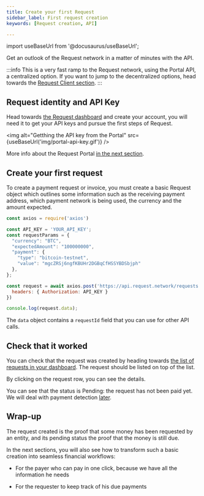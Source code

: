```yaml
---
title: Create your first Request
sidebar_label: First request creation
keywords: [Request creation, API]

---
```


import useBaseUrl from '@docusaurus/useBaseUrl';

Get an outlook of the Request network in a matter of minutes with the API.

:::info
This is a very fast ramp to the Request network, using the Portal API, a centralized option.
If you want to jump to the decentralized options, head towards the [Request Client section](./5-request-client/0-intro).
:::

## Request identity and API Key

Head towards [the Request dashboard](https://dashboard.request.network) and create your account, you will need it to get your API keys and pursue the first steps of Request.


<img alt="Getthing the API key from the Portal" src={useBaseUrl('img/portal-api-key.gif')} />

More info about the Request Portal [in the next section](./3-Portal-API/0-portal-intro).

## Create your first request

To create a payment request or invoice, you must create a basic Request object which outlines some information such as the receiving payment address, which payment network is being used, the currency and the amount expected. 

```jsx
const axios = require('axios')

const API_KEY = 'YOUR_API_KEY';
const requestParams = {
  "currency": "BTC",
  "expectedAmount": "100000000",
  "payment": {
    "type": "bitcoin-testnet",
    "value": "mgcZRSj6ngfKBUHr2DGBqCfHSSYBDSbjph"
  },
};

const request = await axios.post('https://api.request.network/requests', requestParams, {
  headers: { Authorization: API_KEY }
})

console.log(request.data);
```

The `data` object contains a `requestId` field that you can use for other API calls. 

## Check that it worked

You can check that the request was created by heading towards [the list of requests in your dashboard](https://dashboard.request.network). The request should be listed on top of the list.

By clicking on the request row, you can see the details.

You can see that the status is Pending: the request has not been paid yet. We will deal with payment detection [later](./3-Portal-API/2-payment-status).

## Wrap-up

The request created is the proof that some money has been requested by an entity, and its pending status the proof that the money is still due.

In the next sections, you will also see how to transform such a basic creation into seamless financial workflows:

* For the payer who can pay in one click, because we have all the information he needs

* For the requester to keep track of his due payments
